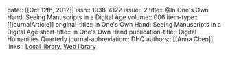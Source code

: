 date:: [[Oct 12th, 2012]]
issn:: 1938-4122
issue:: 2
title:: @In One's Own Hand: Seeing Manuscripts in a Digital Age
volume:: 006
item-type:: [[journalArticle]]
original-title:: In One's Own Hand: Seeing Manuscripts in a Digital Age
short-title:: In One's Own Hand
publication-title:: Digital Humanities Quarterly
journal-abbreviation:: DHQ
authors:: [[Anna Chen]]
links:: [Local library](zotero://select/groups/2386895/items/EYGKNJCP), [Web library](https://www.zotero.org/groups/2386895/items/EYGKNJCP)
